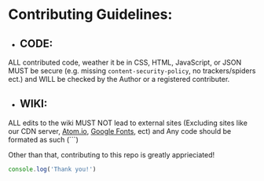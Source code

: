 # Contributing Guidelines:
 * ## CODE: 
  ALL contributed code, weather it be in CSS, HTML, JavaScript, or JSON MUST be secure (e.g. missing ```content-security-policy```, no trackers/spiders ect.) and WILL be 
  checked by the Author or a registered contributer.
 * ## WIKI:
  ALL edits to the wiki MUST NOT lead to external sites (Excluding sites like our CDN server, [Atom.io](atom.io), [Google Fonts](fonts.google.com), ect) and Any code 
  should be formated as such (```)

Other than that, contributing to this repo is greatly apprieciated!
```javascript 
console.log('Thank you!')
```
